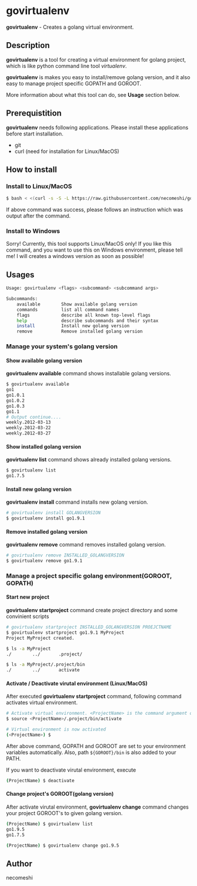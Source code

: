 # govirtualenv 

**govirtualenv** - Creates a golang virtual environment.

## Description

**govirtualenv** is a tool for creating a virtual environment for golang project, 
which is like python command line tool *virtualenv*.

**govirtualenv** is makes you easy to install/remove golang version,
and it also easy to manage project specific GOPATH and GOROOT.

More information about what this tool can do, see **Usage** section below.


## Prerequistition

**govirtualenv** needs following applications.
Please install these applications before start installation.

- git
- curl (need for installation for Linux/MacOS)

## How to install 

### Install to Linux/MacOS

```bash
$ bash < <(curl -s -S -L https://raw.githubusercontent.com/necomeshi/govirtualenv/master/install.sh)
```

If above command was success, please follows an instruction which was output after the command.

### Install to Windows

Sorry! Currently, this tool supports Linux/MacOS only!
If you like this command, and you want to use this on Windows environment,
please tell me! I will creates a windows version as soon as possible!

## Usages

```bash
Usage: govirtualenv <flags> <subcommand> <subcommand args>

Subcommands:
    available        Show available golang version
    commands         list all command names
    flags            describe all known top-level flags
    help             describe subcommands and their syntax
    install          Install new golang version
    remove           Remove installed golang version
```

### Manage your system's golang version

#### Show available golang version

**govirtualenv available** command shows installable golang versions.

```bash
$ govirtualenv available
go1
go1.0.1
go1.0.2
go1.0.3
go1.1
# Output continue....
weekly.2012-03-13
weekly.2012-03-22
weekly.2012-03-27
```

#### Show installed golang version

**govirtualenv list** command shows already installed golang versions.

```bash
$ govirtualenv list
go1.7.5
```

#### Install new golang version

**govirtualenv install** command installs new golang version.

```bash
# govirtualenv install GOLANGVERSION
$ govirtualenv install go1.9.1
```

#### Remove installed golang version

**govirtualenv remove** command removes installed golang version.

```bash
# govirtualenv remove INSTALLED_GOLANGVERSION
$ govirtualenv remove go1.9.1
```

### Manage a project specific golang environment(GOROOT, GOPATH)

#### Start new project

**govirtualenv startproject** command create project directory and some convinient scripts

```bash
# govirtualenv startproject INSTALLED_GOLANGVERSION PROEJCTNAME
$ govirtualenv startproject go1.9.1 MyProject
Project MyProject created.

$ ls -a MyProject
./        ../       .project/

$ ls -a MyProject/.project/bin
./        ../       activate
```

#### Activate / Deactivate  virutal environment (Linux/MacOS)

After executed **govirtualenv startproject** command, 
following command activates virtual environment.

```bash
# Activate virtual environment. <ProjectName> is the command argument of startproject.
$ source <ProjectName>/.project/bin/activate

# Virtual environment is now activated
(<ProjectName>) $
```

After above command, GOPATH and GOROOT are set to your environment variables automatically.
Also, path `${GOROOT}/bin` is also added to your PATH. 


If you want to deactivate virutal environment, execute

```bash
(ProjectName) $ deactivate
```

#### Change project's GOROOT(golang version)

After activate virutal environment, **govirtualenv change** command 
changes your project GOROOT's to given golang version.

```bash
(ProjectName) $ govirtualenv list
go1.9.5
go1.7.5

(ProjectName) $ govirtualenv change go1.9.5
```

## Author

necomeshi